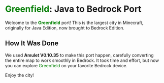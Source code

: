 # <span style="color:green;">Greenfield</span>: Java to Bedrock Port

Welcome to the <span style="color:green;">**Greenfield**</span> port! This is the largest city in Minecraft, originally for Java Edition, now brought to Bedrock Edition.

## How It Was Done

We used **Amulet V0.10.35** to make this port happen, carefully converting the entire map to work smoothly in Bedrock. It took time and effort, but now you can explore <span style="color:green;">Greenfield</span> on your favorite Bedrock device.

Enjoy the city!
